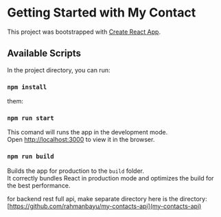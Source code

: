 # Getting Started with My Contact

This project was bootstrapped with [Create React App](https://github.com/facebook/create-react-app).

## Available Scripts

In the project directory, you can run:

### `npm install`

them:

### `npm run start`

This comand will runs the app in the development mode.\
Open [http://localhost:3000](http://localhost:3000) to view it in the browser.

### `npm run build`

Builds the app for production to the `build` folder.\
It correctly bundles React in production mode and optimizes the build for the best performance.

for backend rest full api, make separate directory here is the directory:
[https://github.com/rahmanbayu/my-contacts-api](my-contacts-api)
